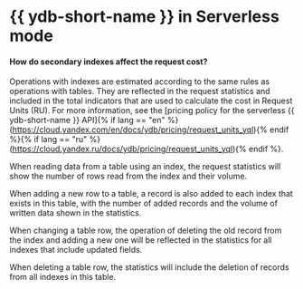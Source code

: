 # {{ ydb-short-name }} in Serverless mode

#### How do secondary indexes affect the request cost?

Operations with indexes are estimated according to the same rules as operations with tables. They are reflected in the request statistics and included in the total indicators that are used to calculate the cost in Request Units (RU). For more information, see the [pricing policy for the serverless {{ ydb-short-name }} API]{% if lang == "en" %}(https://cloud.yandex.com/en/docs/ydb/pricing/request_units_yql){% endif %}{% if lang == "ru" %}(https://cloud.yandex.ru/docs/ydb/pricing/request_units_yql){% endif %}.

When reading data from a table using an index, the request statistics will show the number of rows read from the index and their volume.

When adding a new row to a table, a record is also added to each index that exists in this table, with the number of added records and the volume of written data shown in the statistics.

When changing a table row, the operation of deleting the old record from the index and adding a new one will be reflected in the statistics for all indexes that include updated fields.

When deleting a table row, the statistics will include the deletion of records from all indexes in this table.


